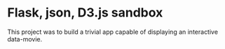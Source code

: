 # Flask, json, D3.js sandbox

This project was to build a trivial app capable of displaying an interactive data-movie.